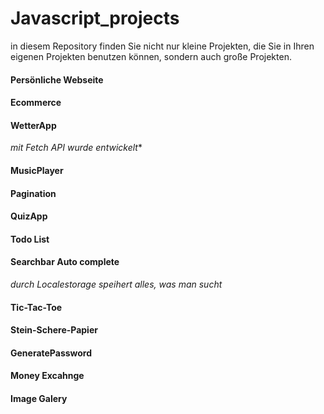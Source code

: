 # Javascript_projects
in diesem Repository finden Sie nicht nur kleine Projekten, die Sie in Ihren eigenen Projekten benutzen können, sondern auch große Projekten.
#### Persönliche Webseite
#### Ecommerce
#### WetterApp
*mit Fetch API wurde entwickelt**
#### MusicPlayer
#### Pagination
#### QuizApp
#### Todo List
#### Searchbar Auto complete
*durch Localestorage speihert alles, was man sucht*
#### Tic-Tac-Toe
#### Stein-Schere-Papier
#### GeneratePassword
#### Money Excahnge
#### Image Galery


